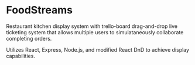# FoodStreams
Restaurant kitchen display system with trello-board drag-and-drop live ticketing system that allows multiple users to simulataneously collaborate completing orders.

Utilizes React, Express, Node.js, and modified React DnD to achieve display capabilities.
